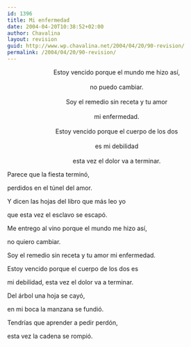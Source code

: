 ```yaml
---
id: 1396
title: Mi enfermedad
date: 2004-04-20T10:38:52+02:00
author: Chavalina
layout: revision
guid: http://www.wp.chavalina.net/2004/04/20/90-revision/
permalink: /2004/04/20/90-revision/
---
```

<p align="center">
  Estoy vencido porque el mundo me hizo así,<br /> <br /> no puedo cambiar.<br /> <br /> Soy el remedio sin receta y tu amor<br /> <br /> mi enfermedad.<br /> <br /> Estoy vencido porque el cuerpo de los dos<br /> <br /> es mi debilidad<br /> <br /> esta vez el dolor va a terminar.
</p>

Parece que la fiesta terminó,  
  
perdidos en el t&uacute;nel del amor.  
  
Y dicen las hojas del libro que más leo yo  
  
que esta vez el esclavo se escapó.

Me entrego al vino porque el mundo me hizo así,  
  
no quiero cambiar.  
  
Soy el remedio sin receta y tu amor mi enfermedad.  
  
Estoy vencido porque el cuerpo de los dos es  
  
mi debilidad, esta vez el dolor va a terminar.

Del árbol una hoja se cayó,  
  
en mi boca la manzana se fundió.  
  
Tendrías que aprender a pedir perdón,  
  
esta vez la cadena se rompió.